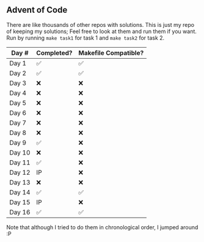 ## Advent of Code 
There are like thousands of other repos with solutions. This is just my repo of keeping my solutions;
Feel free to look at them and run them if you want. Run by running `make task1` for task 1 and `make task2` for task 2.

| Day #  | Completed? | Makefile Compatible? | 
| --- | ------------- | --|
| Day 1  | ✅ | ✅ |
| Day 2  | ✅ | ✅ |
| Day 3  | ❌ | ❌ |
| Day 4  | ❌ | ❌ |
| Day 5  | ❌ | ❌ |
| Day 6  | ❌ | ❌ |
| Day 7  | ❌ | ❌ |
| Day 8  | ❌ | ❌ |
| Day 9  | ✅ | ❌ |
| Day 10  | ❌ | ❌ |
| Day 11 | ✅ | ❌ |
| Day 12  | IP | ❌ |
| Day 13  | ❌ | ❌ |
| Day 14  | ✅ | ✅ |
| Day 15  | IP | ❌ |
| Day 16  | ✅ | ✅ |

Note that although I tried to do them in chronological order, I jumped around :P
